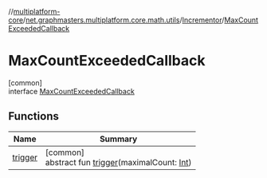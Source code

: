 //[multiplatform-core](../../../../index.md)/[net.graphmasters.multiplatform.core.math.utils](../../index.md)/[Incrementor](../index.md)/[MaxCountExceededCallback](index.md)

# MaxCountExceededCallback

[common]\
interface [MaxCountExceededCallback](index.md)

## Functions

| Name | Summary |
|---|---|
| [trigger](trigger.md) | [common]<br>abstract fun [trigger](trigger.md)(maximalCount: [Int](https://kotlinlang.org/api/latest/jvm/stdlib/kotlin/-int/index.html)) |
